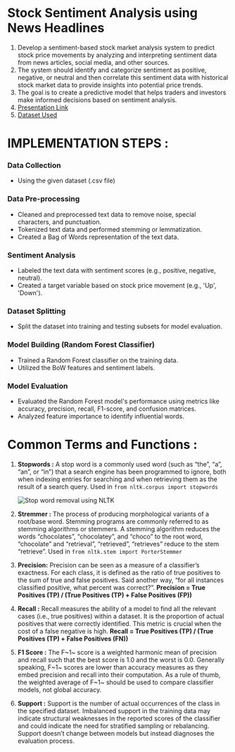 # Stock Sentiment Analysis using News Headlines

1. Develop a sentiment-based stock market analysis system to predict stock price movements by analyzing and interpreting sentiment data from news articles, social media, and other sources.
2. The system should identify and categorize sentiment as positive, negative, or neutral and then correlate this sentiment data with historical stock market data to provide insights into potential price trends.
3. The goal is to create a predictive model that helps traders and investors make informed decisions based on sentiment analysis.
4. [Presentation Link](https://docs.google.com/presentation/d/1LBmARgbd_I-7k4FbuzoT4gE_axkdfUrc-txeirvlaoY/edit?usp=sharing)
5. [Dataset Used](https://drive.google.com/file/d/1TofKCCkTKKDeXtHvyw4GT-N3DiyPcvyq/view?usp=sharing)

# IMPLEMENTATION STEPS :

### Data Collection

- Using the given dataset (.csv file)

### Data Pre-processing

- Cleaned and preprocessed text data to remove noise, special characters, and punctuation.
- Tokenized text data and performed stemming or lemmatization.
- Created a Bag of Words representation of the text data.

### Sentiment Analysis

- Labeled the text data with sentiment scores (e.g., positive, negative, neutral).
- Created a target variable based on stock price movement (e.g., 'Up', 'Down').

### Dataset Splitting

- Split the dataset into training and testing subsets for model evaluation.

### Model Building (Random Forest Classifier)

- Trained a Random Forest classifier on the training data.
- Utilized the BoW features and sentiment labels.

### Model Evaluation

- Evaluated the Random Forest model's performance using metrics like accuracy, precision, recall, F1-score, and confusion matrices.
- Analyzed feature importance to identify influential words.

# Common Terms and Functions :

1. **Stopwords :** A stop word is a commonly used word (such as “the”, “a”, “an”, or “in”) that a search engine has been programmed to ignore, both when indexing entries for searching and when retrieving them as the result of a search query. Used in `from nltk.corpus import stopwords`

   ![Stop word removal using NLTK](https://media.geeksforgeeks.org/wp-content/cdn-uploads/Stop-word-removal-using-NLTK.png)

2. **Stremmer :** The process of producing morphological variants of a root/base word. Stemming programs are commonly referred to as stemming algorithms or stemmers. A stemming algorithm reduces the words “chocolates”, “chocolatey”, and “choco” to the root word, “chocolate” and “retrieval”, “retrieved”, “retrieves” reduce to the stem “retrieve”. Used in `from nltk.stem import PorterStemmer`
3. **Precision:** Precision can be seen as a measure of a classifier’s exactness. For each class, it is defined as the ratio of true positives to the sum of true and false positives. Said another way, “for all instances classified positive, what percent was correct?”. **Precision = True Positives (TP) / (True Positives (TP) + False Positives (FP))**
4. **Recall :** Recall measures the ability of a model to find all the relevant cases (i.e., true positives) within a dataset. It is the proportion of actual positives that were correctly identified. This metric is crucial when the cost of a false negative is high. **Recall = True Positives (TP) / (True Positives (TP) + False Positives (FN))**
5. **F1 Score :** The F~1~ score is a weighted harmonic mean of precision and recall such that the best score is 1.0 and the worst is 0.0. Generally speaking, F~1~ scores are lower than accuracy measures as they embed precision and recall into their computation. As a rule of thumb, the weighted average of F~1~ should be used to compare classifier models, not global accuracy.
6. **Support :** Support is the number of actual occurrences of the class in the specified dataset. Imbalanced support in the training data may indicate structural weaknesses in the reported scores of the classifier and could indicate the need for stratified sampling or rebalancing. Support doesn’t change between models but instead diagnoses the evaluation process.
